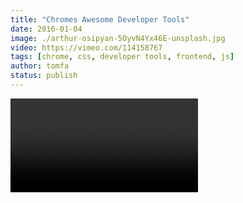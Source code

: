 ```yaml
---
title: "Chromes Awesome Developer Tools"
date: 2016-01-04
image: ./arthur-osipyan-5OyvN4Yx46E-unsplash.jpg
video: https://vimeo.com/114158767
tags: [chrome, css, developer tools, frontend, js]
author: tomfa
status: publish
---
```



<Video url="https://vimeo.com/114158767" />

1.  You can emulate reduced network speed
2.  You can emulate other device
3.  You can force states (:active etc) for elements
4.  You can smartprint objects
5.  You can group console logging
6.  You can time sections of the code or timestamp all logging
7.  You can insert debugger stops `debugger;`
8.  You can ask your testers to "Save as HAR with content" so you can see the errors for yourself as the developer.

But there's a whole lot more. So take this [free course at codeschool.](http://discover-devtools.codeschool.com/) It's suitable for people who have never used it, **and** it's suitable for people who have used it for years, but never taken a proper dive in it.

Some very few notes:
--------------------

*   async scripts allow you to render the page before scripts are downloaded
    ```html
    <script async src="heavyscript.js"></script>
    ```
        
*   [Google PageSpeed](https://developers.google.com/speed/pagespeed/?hl=en) look quite useful.
    *   Automatic [Nginx and apache modules](https://developers.google.com/speed/pagespeed/module/)
    *   Analyze your page with [PageSpeed Insights](https://developers.google.com/speed/pagespeed/insights/)
*   Profiler allows you to see the framerate of your javascript rendering
*   You can map the source files to your local filesystem, and edit directly through dev tools.
